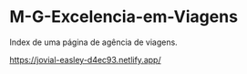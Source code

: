 # M-G-Excelencia-em-Viagens

Index de uma página de agência de viagens.

https://jovial-easley-d4ec93.netlify.app/
